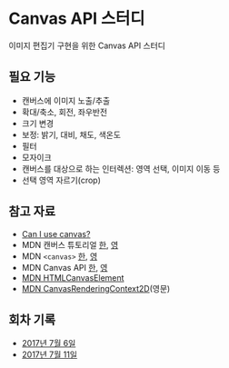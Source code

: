 # Canvas API 스터디

이미지 편집기 구현을 위한 Canvas API 스터디

## 필요 기능

- 캔버스에 이미지 노출/추출
- 확대/축소, 회전, 좌우반전
- 크기 변경
- 보정: 밝기, 대비, 채도, 색온도
- 필터
- 모자이크
- 캔버스를 대상으로 하는 인터렉션: 영역 선택, 이미지 이동 등
- 선택 영역 자르기(crop)

## 참고 자료

- [Can I use canvas?](http://caniuse.com/#search=canvas)
- MDN 캔버스 튜토리얼 [한](https://developer.mozilla.org/ko/docs/Web/HTML/Canvas/Tutorial), [영](https://developer.mozilla.org/en-US/docs/Web/API/Canvas_API/Tutorial)
- MDN `<canvas>` [한](https://developer.mozilla.org/ko/docs/Web/HTML/Element/%EC%BA%94%EB%B2%84%EC%8A%A4), [영](https://developer.mozilla.org/en-US/docs/Web/HTML/Element/canvas)
- MDN Canvas API [한](https://developer.mozilla.org/ko/docs/Web/HTML/Canvas), [영](https://developer.mozilla.org/en-US/docs/Web/API/Canvas_API)
- [MDN HTMLCanvasElement](https://developer.mozilla.org/en-US/docs/Web/API/HTMLCanvasElement)
- [MDN CanvasRenderingContext2D](https://developer.mozilla.org/en-US/docs/Web/API/CanvasRenderingContext2D)(영문)

## 회차 기록

- [2017년 7월 6일](https://github.com/cttd/study-canvas/issues/1)
- [2017년 7월 11일](./day-1/README.md)
